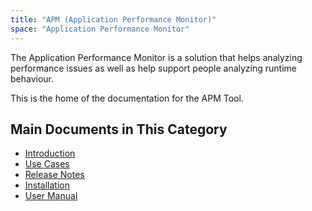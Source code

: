 ```yaml
---
title: "APM (Application Performance Monitor)"
space: "Application Performance Monitor"
---
```

The Application Performance Monitor is a solution that helps analyzing performance issues as well as help support people analyzing runtime behaviour.

This is the home of the documentation for the APM Tool.

## Main Documents in This Category

* [Introduction](introduction)
* [Use Cases](use-cases)
* [Release Notes](release-notes)
* [Installation](installation)
* [User Manual](user-manual)
